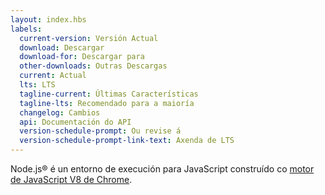 ```yaml
---
layout: index.hbs
labels:
  current-version: Versión Actual
  download: Descargar
  download-for: Descargar para
  other-downloads: Outras Descargas
  current: Actual
  lts: LTS
  tagline-current: Últimas Características
  tagline-lts: Recomendado para a maioría
  changelog: Cambios
  api: Documentación do API
  version-schedule-prompt: Ou revise á
  version-schedule-prompt-link-text: Axenda de LTS
---
```


Node.js® é un entorno de execución para JavaScript construído co [motor de JavaScript V8 de Chrome](https://v8.dev/).
